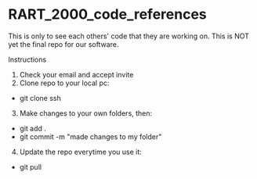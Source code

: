 # RART_2000_code_references
This is only to see each others' code that they are working on. This is NOT yet the final repo for our software.

Instructions
1. Check your email and accept invite
2. Clone repo to your local pc:
- git clone ssh
3. Make changes to your own folders, then:
- git add .
- git commit -m "made changes to my folder"
4. Update the repo everytime you use it:
- git pull
